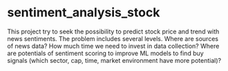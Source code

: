# sentiment_analysis_stock

This project try to seek the possibility to predict stock price and trend with news sentiments. The problem includes several levels. Where are sources of news data? How much time we need to invest in data collection? Where are potentials of sentiment scoring to improve ML models to find buy signals (which sector, cap, time, market environment have more potential)? 
